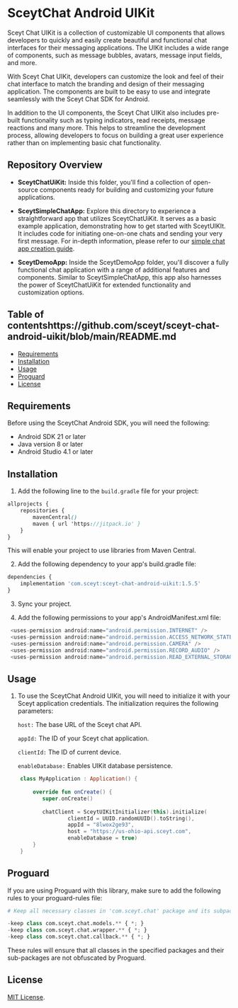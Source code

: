 # SceytChat Android UIKit

Sceyt Chat UIKit is a collection of customizable UI components that allows developers to quickly and easily create beautiful and functional chat interfaces for their messaging applications. The UIKit includes a wide range of components, such as message bubbles, avatars, message input fields, and more.

With Sceyt Chat UIKit, developers can customize the look and feel of their chat interface to match the branding and design of their messaging application. The components are built to be easy to use and integrate seamlessly with the Sceyt Chat SDK for Android.

In addition to the UI components, the Sceyt Chat UIKit also includes pre-built functionality such as typing indicators, read receipts, message reactions and many more. This helps to streamline the development process, allowing developers to focus on building a great user experience rather than on implementing basic chat functionality.

## Repository Overview

- **SceytChatUiKit:** Inside this folder, you'll find a collection of open-source components ready for building and customizing your future applications.

- **SceytSimpleChatApp:** Explore this directory to experience a straightforward app that utilizes SceytChatUiKit. It serves as a basic example application, demonstrating how to get started with SceytUIKIt. It includes code for initiating one-on-one chats and sending your very first message. For in-depth information, please refer to our [simple chat app creation guide](https://docs.sceyt.com/chat/).

- **SceytDemoApp:** Inside the SceytDemoApp folder, you'll discover a fully functional chat application with a range of additional features and components. Similar to SceytSimpleChatApp, this app also harnesses the power of SceytChatUiKit for extended functionality and customization options.

## Table of contentshttps://github.com/sceyt/sceyt-chat-android-uikit/blob/main/README.md

* [Requirements](#requirements)
* [Installation](#installation)
* [Usage](#usage)
* [Proguard](#proguard)
* [License](#license)

## Requirements

Before using the SceytChat Android SDK, you will need the following:

- Android SDK 21 or later
- Java version 8 or later
- Android Studio 4.1 or later

## Installation

1. Add the following line to the `build.gradle` file for your project:

```scss
allprojects {
    repositories {
        mavenCentral()
        maven { url 'https://jitpack.io' }
    }
}
```
This will enable your project to use libraries from Maven Central.

2. Add the following dependency to your app's build.gradle file:

```python
dependencies {
    implementation 'com.sceyt:sceyt-chat-android-uikit:1.5.5'
}
```

3. Sync your project.

4. Add the following permissions to your app's AndroidManifest.xml file:

```php
 <uses-permission android:name="android.permission.INTERNET" />
 <uses-permission android:name="android.permission.ACCESS_NETWORK_STATE" />
 <uses-permission android:name="android.permission.CAMERA" />
 <uses-permission android:name="android.permission.RECORD_AUDIO" />
 <uses-permission android:name="android.permission.READ_EXTERNAL_STORAGE" />
```

## Usage

1. To use the SceytChat Android UIKit, you will need to initialize it with your Sceyt application credentials. The initialization requires the following parameters:

    `host:` The base URL of the Sceyt chat API.

    `appId:` The ID of your Sceyt chat application.

    `clientId:` The ID of current device.
   
    `enableDatabase:` Enables UIKit database persistence.

```kotlin
    class MyApplication : Application() {
    
        override fun onCreate() {
           super.onCreate()
           
           chatClient = SceytUIKitInitializer(this).initialize(
                   clientId = UUID.randomUUID().toString(),
                   appId = "8lwox2ge93",
                   host = "https://us-ohio-api.sceyt.com",
                   enableDatabase = true)
        }
    }
```

## Proguard

If you are using Proguard with this library, make sure to add the following rules to your proguard-rules file:

```python
# Keep all necessary classes in 'com.sceyt.chat' package and its subpackages

-keep class com.sceyt.chat.models.** { *; }
-keep class com.sceyt.chat.wrapper.** { *; }
-keep class com.sceyt.chat.callback.** { *; }
```

These rules will ensure that all classes in the specified packages and their sub-packages are not obfuscated by Proguard.


## License

[MIT License](LICENSE).
